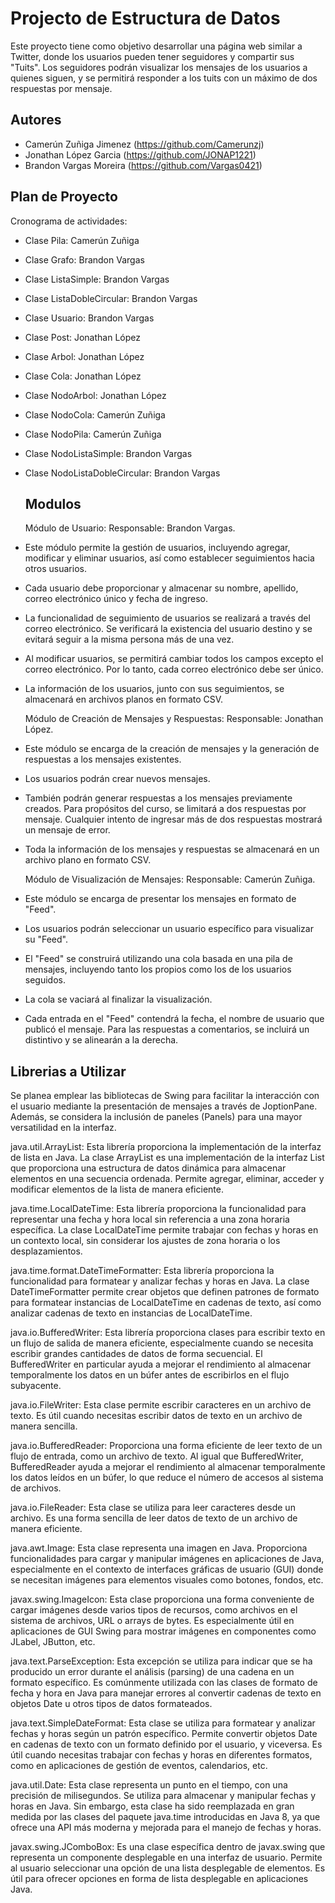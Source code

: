 
# Projecto de Estructura de Datos

Este proyecto tiene como objetivo desarrollar una página web similar a Twitter, donde los usuarios pueden tener seguidores y compartir sus "Tuits". Los seguidores podrán visualizar los mensajes de los usuarios a quienes siguen, y se permitirá responder a los tuits con un máximo de dos respuestas por mensaje.

## Autores

- Camerún Zuñiga Jimenez (https://github.com/Camerunzj)
- Jonathan López Garcia (https://github.com/JONAP1221)
- Brandon Vargas Moreira (https://github.com/Vargas0421)


## Plan de Proyecto

Cronograma de actividades:

- Clase Pila: Camerún Zuñiga
- Clase Grafo:  Brandon Vargas
- Clase ListaSimple: Brandon Vargas
- Clase ListaDobleCircular: Brandon Vargas
- Clase Usuario: Brandon Vargas
- Clase Post: Jonathan López
- Clase Arbol: Jonathan López
- Clase Cola:  Jonathan López
- Clase NodoArbol: Jonathan López
- Clase NodoCola: Camerún Zuñiga
- Clase NodoPila: Camerún Zuñiga
- Clase NodoListaSimple: Brandon Vargas
- Clase NodoListaDobleCircular: Brandon Vargas

  ## Modulos
  Módulo de Usuario:
 Responsable: Brandon Vargas.

- Este módulo permite la gestión de usuarios, incluyendo agregar, modificar y eliminar usuarios, así como establecer seguimientos hacia otros usuarios.
- Cada usuario debe proporcionar y almacenar su nombre, apellido, correo electrónico único y fecha de ingreso.
- La funcionalidad de seguimiento de usuarios se realizará a través del correo electrónico. Se verificará la existencia del usuario destino y se evitará seguir a la misma persona más de una vez.
- Al modificar usuarios, se permitirá cambiar todos los campos excepto el correo electrónico. Por lo tanto, cada correo electrónico debe ser único.
- La información de los usuarios, junto con sus seguimientos, se almacenará en archivos planos en formato CSV.

  Módulo de Creación de Mensajes y Respuestas:
 Responsable: Jonathan López.

- Este módulo se encarga de la creación de mensajes y la generación de respuestas a los mensajes existentes.
- Los usuarios podrán crear nuevos mensajes.
- También podrán generar respuestas a los mensajes previamente creados. Para propósitos del curso, se limitará a dos respuestas por mensaje. Cualquier intento de ingresar más de dos respuestas mostrará un mensaje de error.
- Toda la información de los mensajes y respuestas se almacenará en un archivo plano en formato CSV.

  Módulo de Visualización de Mensajes:
 Responsable: Camerún Zuñiga.

- Este módulo se encarga de presentar los mensajes en formato de "Feed".
- Los usuarios podrán seleccionar un usuario específico para visualizar su "Feed".
- El "Feed" se construirá utilizando una cola basada en una pila de mensajes, incluyendo tanto los propios como los de los usuarios seguidos. 
- La cola se vaciará al finalizar la visualización.
- Cada entrada en el "Feed" contendrá la fecha, el nombre de usuario que publicó el mensaje. Para las respuestas a comentarios, se incluirá un distintivo y se alinearán a la derecha.

## Librerias a Utilizar

Se planea emplear las bibliotecas de Swing para facilitar la interacción con el usuario mediante la presentación de mensajes a través de JoptionPane. Además, se considera la inclusión de paneles (Panels) para una mayor versatilidad en la interfaz.

java.util.ArrayList: Esta librería proporciona la implementación de la interfaz de lista en Java. La clase ArrayList es una implementación de la interfaz List que proporciona una estructura de datos dinámica para almacenar elementos en una secuencia ordenada. Permite agregar, eliminar, acceder y modificar elementos de la lista de manera eficiente.

java.time.LocalDateTime: Esta librería proporciona la funcionalidad para representar una fecha y hora local sin referencia a una zona horaria específica. La clase LocalDateTime permite trabajar con fechas y horas en un contexto local, sin considerar los ajustes de zona horaria o los desplazamientos.

java.time.format.DateTimeFormatter: Esta librería proporciona la funcionalidad para formatear y analizar fechas y horas en Java. La clase DateTimeFormatter permite crear objetos que definen patrones de formato para formatear instancias de LocalDateTime en cadenas de texto, así como analizar cadenas de texto en instancias de LocalDateTime.

java.io.BufferedWriter: Esta librería proporciona clases para escribir texto en un flujo de salida de manera eficiente, especialmente cuando se necesita escribir grandes cantidades de datos de forma secuencial. El BufferedWriter en particular ayuda a mejorar el rendimiento al almacenar temporalmente los datos en un búfer antes de escribirlos en el flujo subyacente.

java.io.FileWriter: Esta clase permite escribir caracteres en un archivo de texto. Es útil cuando necesitas escribir datos de texto en un archivo de manera sencilla.

java.io.BufferedReader: Proporciona una forma eficiente de leer texto de un flujo de entrada, como un archivo de texto. Al igual que BufferedWriter, BufferedReader ayuda a mejorar el rendimiento al almacenar temporalmente los datos leídos en un búfer, lo que reduce el número de accesos al sistema de archivos.

java.io.FileReader: Esta clase se utiliza para leer caracteres desde un archivo. Es una forma sencilla de leer datos de texto de un archivo de manera eficiente.

java.awt.Image: Esta clase representa una imagen en Java. Proporciona funcionalidades para cargar y manipular imágenes en aplicaciones de Java, especialmente en el contexto de interfaces gráficas de usuario (GUI) donde se necesitan imágenes para elementos visuales como botones, fondos, etc.

javax.swing.ImageIcon: Esta clase proporciona una forma conveniente de cargar imágenes desde varios tipos de recursos, como archivos en el sistema de archivos, URL o arrays de bytes. Es especialmente útil en aplicaciones de GUI Swing para mostrar imágenes en componentes como JLabel, JButton, etc.

java.text.ParseException: Esta excepción se utiliza para indicar que se ha producido un error durante el análisis (parsing) de una cadena en un formato específico. Es comúnmente utilizada con las clases de formato de fecha y hora en Java para manejar errores al convertir cadenas de texto en objetos Date u otros tipos de datos formateados.

java.text.SimpleDateFormat: Esta clase se utiliza para formatear y analizar fechas y horas según un patrón específico. Permite convertir objetos Date en cadenas de texto con un formato definido por el usuario, y viceversa. Es útil cuando necesitas trabajar con fechas y horas en diferentes formatos, como en aplicaciones de gestión de eventos, calendarios, etc.

java.util.Date: Esta clase representa un punto en el tiempo, con una precisión de milisegundos. Se utiliza para almacenar y manipular fechas y horas en Java. Sin embargo, esta clase ha sido reemplazada en gran medida por las clases del paquete java.time introducidas en Java 8, ya que ofrece una API más moderna y mejorada para el manejo de fechas y horas.

javax.swing.JComboBox: Es una clase específica dentro de javax.swing que representa un componente desplegable en una interfaz de usuario. Permite al usuario seleccionar una opción de una lista desplegable de elementos. Es útil para ofrecer opciones en forma de lista desplegable en aplicaciones Java.
